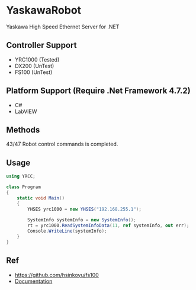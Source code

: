 # YaskawaRobot
Yaskawa High Speed Ethernet Server for .NET


## Controller Support
* YRC1000 (Tested)
* DX200   (UnTest)
* FS100   (UnTest)

## Platform Support (Require .Net Framework 4.7.2)
* C# 
* LabVIEW

## Methods
43/47 Robot control commands is completed.

## Usage
```C#
using YRCC;

class Program
{
    static void Main()
    {
        YHSES yrc1000 = new YHSES("192.168.255.1");
        
        SystemInfo systemInfo = new SystemInfo();
        rt = yrc1000.ReadSystemInfoData(11, ref systemInfo, out err);
        Console.WriteLine(systemInfo);
    }
}
```

## Ref
* https://github.com/hsinkoyu/fs100
* [Documentation](https://www.motoman.com/getmedia/38CD89D5-C90D-4C5A-8628-0551C44C9A6C/178942-1CD.pdf.aspx?ext=.pdf)

